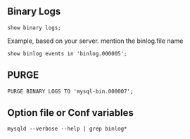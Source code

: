## Binary Logs
~~~
show binary logs;
~~~

Example, based on your server. mention the binlog.file name
~~~
show binlog events in 'binlog.000005';
~~~

## PURGE
~~~
PURGE BINARY LOGS TO 'mysql-bin.000007';
~~~

## Option file or Conf variables 
~~~
mysqld --verbose --help | grep binlog*
~~~
